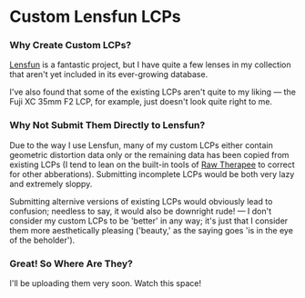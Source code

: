 # Custom Lensfun LCPs #

### Why Create Custom LCPs? ###

[Lensfun](https://github.com/lensfun/lensfun) is a fantastic project, but I have quite a few lenses in my collection that aren't yet included in its ever-growing database. 

I've also found that some of the existing LCPs aren't quite to my liking — the Fuji XC 35mm F2 LCP, for example, just doesn't look quite right to me. 

### Why Not Submit Them Directly to Lensfun? ###

Due to the way I use Lensfun, many of my custom LCPs either contain geometric distortion data only or the remaining data has been copied from existing LCPs (I tend to lean on the built-in tools of [Raw Therapee](https://github.com/Beep6581/RawTherapee) to correct for other abberations). Submitting incomplete LCPs would be both very lazy and extremely sloppy.

Submitting alternive versions of existing LCPs would obviously lead to confusion; needless to say, it would also be downright rude! — I don't consider my custom LCPs to be 'better' in any way; it's just that I consider them more aesthetically pleasing ('beauty,' as the saying goes 'is in the eye of the beholder').

### Great! So Where Are They?

I'll be uploading them very soon. Watch this space!



